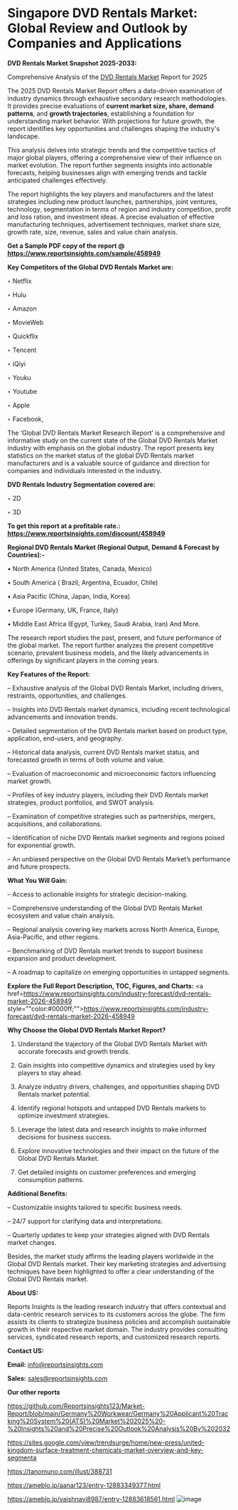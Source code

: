 # Singapore DVD Rentals Market: Global Review and Outlook by Companies and Applications

<strong>DVD Rentals Market Snapshot 2025-2033:</strong>

Comprehensive Analysis of the <a href=https://www.reportsinsights.com/sample/458949>DVD Rentals Market</a> Report for 2025

The 2025 DVD Rentals Market Report offers a data-driven examination of industry dynamics through exhaustive secondary research methodologies. It provides precise evaluations of <strong>current market size, share, demand patterns</strong>, and <strong>growth trajectories</strong>, establishing a foundation for understanding market behavior. With projections for future growth, the report identifies key opportunities and challenges shaping the industry's landscape.

This analysis delves into strategic trends and the competitive tactics of major global players, offering a comprehensive view of their influence on market evolution. The report further segments insights into actionable forecasts, helping businesses align with emerging trends and tackle anticipated challenges effectively.

The report highlights the key players and manufacturers and the latest strategies including new product launches, partnerships, joint ventures, technology, segmentation in terms of region and industry competition, profit and loss ration, and investment ideas. A precise evaluation of effective manufacturing techniques, advertisement techniques, market share size, growth rate, size, revenue, sales and value chain analysis.

<strong>Get a Sample PDF copy of the report @ <a href=https://www.reportsinsights.com/sample/458949 style=color:#0000ff;>https://www.reportsinsights.com/sample/458949</a></strong>

<strong>Key Competitors of the Global DVD Rentals Market are:</strong>

‣ Netflix

‣ Hulu

‣ Amazon

‣ MovieWeb

‣ Quickflix

‣ Tencent

‣ iQiyi

‣ Youku

‣ Youtube

‣ Apple

‣ Facebook,

The ‘Global DVD Rentals Market Research Report’ is a comprehensive and informative study on the current state of the Global DVD Rentals Market industry with emphasis on the global industry. The report presents key statistics on the market status of the global DVD Rentals market manufacturers and is a valuable source of guidance and direction for companies and individuals interested in the industry.

<strong>DVD Rentals Industry Segmentation covered are:</strong>

‣ 2D

‣ 3D

<strong>To get this report at a profitable rate.: <a href=https://www.reportsinsights.com/discount/458949 style=color:#0000ff;>https://www.reportsinsights.com/discount/458949</a></strong>

<strong>Regional DVD Rentals Market (Regional Output, Demand &amp; Forecast by Countries):-</strong>

• North America (United States, Canada, Mexico)

• South America ( Brazil, Argentina, Ecuador, Chile)

• Asia Pacific (China, Japan, India, Korea)

• Europe (Germany, UK, France, Italy)

• Middle East Africa (Egypt, Turkey, Saudi Arabia, Iran) And More.

The research report studies the past, present, and future performance of the global market. The report further analyzes the present competitive scenario, prevalent business models, and the likely advancements in offerings by significant players in the coming years.

<strong>Key Features of the Report:</strong>

– Exhaustive analysis of the Global DVD Rentals Market, including drivers, restraints, opportunities, and challenges.

– Insights into DVD Rentals market dynamics, including recent technological advancements and innovation trends.

– Detailed segmentation of the DVD Rentals market based on product type, application, end-users, and geography.

– Historical data analysis, current DVD Rentals market status, and forecasted growth in terms of both volume and value.

– Evaluation of macroeconomic and microeconomic factors influencing market growth.

– Profiles of key industry players, including their DVD Rentals market strategies, product portfolios, and SWOT analysis.

– Examination of competitive strategies such as partnerships, mergers, acquisitions, and collaborations.

– Identification of niche DVD Rentals market segments and regions poised for exponential growth.

– An unbiased perspective on the Global DVD Rentals Market’s performance and future prospects.

<strong>What You Will Gain:</strong>

– Access to actionable insights for strategic decision-making.

– Comprehensive understanding of the Global DVD Rentals Market ecosystem and value chain analysis.

– Regional analysis covering key markets across North America, Europe, Asia-Pacific, and other regions.

– Benchmarking of DVD Rentals market trends to support business expansion and product development.

– A roadmap to capitalize on emerging opportunities in untapped segments.

<strong>Explore the Full Report Description, TOC, Figures, and Charts:</strong>
<a href=https://www.reportsinsights.com/industry-forecast/dvd-rentals-market-2026-458949 style=""color:#0000ff;"">https://www.reportsinsights.com/industry-forecast/dvd-rentals-market-2026-458949</a>

<strong>Why Choose the Global DVD Rentals Market Report?</strong>

1. Understand the trajectory of the Global DVD Rentals Market with accurate forecasts and growth trends.

2. Gain insights into competitive dynamics and strategies used by key players to stay ahead.

3. Analyze industry drivers, challenges, and opportunities shaping DVD Rentals market potential.

4. Identify regional hotspots and untapped DVD Rentals markets to optimize investment strategies.

5. Leverage the latest data and research insights to make informed decisions for business success.

6. Explore innovative technologies and their impact on the future of the Global DVD Rentals Market.

7. Get detailed insights on customer preferences and emerging consumption patterns.

<strong>Additional Benefits:</strong>

– Customizable insights tailored to specific business needs.

– 24/7 support for clarifying data and interpretations.

– Quarterly updates to keep your strategies aligned with DVD Rentals market changes.

Besides, the market study affirms the leading players worldwide in the Global DVD Rentals market. Their key marketing strategies and advertising techniques have been highlighted to offer a clear understanding of the Global DVD Rentals market.

<strong><strong>About US</strong>:</strong>

Reports Insights is the leading research industry that offers contextual and data-centric research services to its customers across the globe. The firm assists its clients to strategize business policies and accomplish sustainable growth in their respective market domain. The industry provides consulting services, syndicated research reports, and customized research reports.

<strong>Contact US:</strong>

<p class=><b>Email:</b> <a href=mailto:info@reportsinsights.com>info@reportsinsights.com</a></p>
<p class=><b>Sales:</b> <a href=mailto:sales@reportsinsights.com>sales@reportsinsights.com</a></p>

<strong>Our other reports</strong>

<a href=https://github.com/Reportsinsights123/Market-Report/blob/main/Germany%20Workwear/Germany%20Applicant%20Tracking%20System%20(ATS)%20Market%202025%20-%20Insights%20and%20Precise%20Outlook%20Analysis%20By%202032>https://github.com/Reportsinsights123/Market-Report/blob/main/Germany%20Workwear/Germany%20Applicant%20Tracking%20System%20(ATS)%20Market%202025%20-%20Insights%20and%20Precise%20Outlook%20Analysis%20By%202032</a>

<a href=https://sites.google.com/view/trendsurge/home/new-press/united-kingdom-surface-treatment-chemicals-market-overview-and-key-segmenta>https://sites.google.com/view/trendsurge/home/new-press/united-kingdom-surface-treatment-chemicals-market-overview-and-key-segmenta</a>

<a href=https://tanomuno.com/illust/388731>https://tanomuno.com/illust/388731</a>

<a href=https://ameblo.jp/aanar123/entry-12883349377.html>https://ameblo.jp/aanar123/entry-12883349377.html</a>

<a href=https://ameblo.jp/vaishnavi8987/entry-12883618561.html>https://ameblo.jp/vaishnavi8987/entry-12883618561.html</a>
![image](https://github.com/user-attachments/assets/74368579-eb30-43b5-bcfc-b5d1874f2028)
